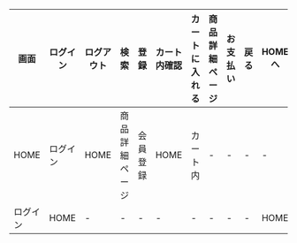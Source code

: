 |画面|ログイン|ログアウト|検索|登録|カート内確認|カートに入れる|商品詳細ページ|お支払い|戻る|HOMEへ|
|----|--------|---------|---|----|---------|-------------|-------------|--------|---|-------|
|HOME|ログイン|HOME|商品詳細ページ|会員登録|HOME|カート内|-|-|-|-|HOME|
|ログイン|HOME|-|-|-|-|-|-|-|-|HOME|
